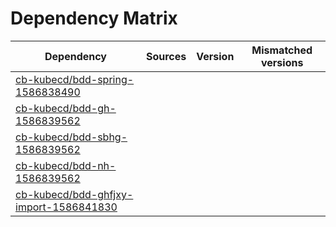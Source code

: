 # Dependency Matrix

Dependency | Sources | Version | Mismatched versions
---------- | ------- | ------- | -------------------
[cb-kubecd/bdd-spring-1586838490](https://github.com/cb-kubecd/bdd-spring-1586838490.git) |  | []() | 
[cb-kubecd/bdd-gh-1586839562](https://github.com/cb-kubecd/bdd-gh-1586839562.git) |  | []() | 
[cb-kubecd/bdd-sbhg-1586839562](https://github.com/cb-kubecd/bdd-sbhg-1586839562.git) |  | []() | 
[cb-kubecd/bdd-nh-1586839562](https://github.com/cb-kubecd/bdd-nh-1586839562.git) |  | []() | 
[cb-kubecd/bdd-ghfjxy-import-1586841830](https://github.com/cb-kubecd/bdd-ghfjxy-import-1586841830.git) |  | []() | 
